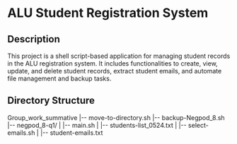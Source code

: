 # ALU Student Registration System

## Description
This project is a shell script-based application for managing student records in the ALU registration system. It includes functionalities to create, view, update, and delete student records, extract student emails, and automate file management and backup tasks.

## Directory Structure
Group_work_summative
|-- move-to-directory.sh
|-- backup-Negpod_8.sh
|-- negpod_8-q1/
| |-- main.sh
| |-- students-list_0524.txt
| |-- select-emails.sh
| |-- student-emails.txt
